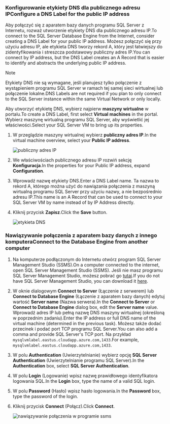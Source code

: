 ### <a name="configure-a-dns-label-for-the-public-ip-address"></a><span data-ttu-id="c2a55-101">Konfigurowanie etykiety DNS dla publicznego adresu IP</span><span class="sxs-lookup"><span data-stu-id="c2a55-101">Configure a DNS Label for the public IP address</span></span>

<span data-ttu-id="c2a55-102">Aby połączyć się z aparatem bazy danych programu SQL Server z Internetu, rozważ utworzenie etykiety DNS dla publicznego adresu IP.</span><span class="sxs-lookup"><span data-stu-id="c2a55-102">To connect to the SQL Server Database Engine from the Internet, consider creating a DNS Label for your public IP address.</span></span> <span data-ttu-id="c2a55-103">Możesz połączyć się przy użyciu adresu IP, ale etykieta DNS tworzy rekord A, który jest łatwiejszy do zidentyfikowania i streszcza podstawowy publiczny adres IP.</span><span class="sxs-lookup"><span data-stu-id="c2a55-103">You can connect by IP address, but the DNS Label creates an A Record that is easier to identify and abstracts the underlying public IP address.</span></span>

> [!NOTE]
> <span data-ttu-id="c2a55-104">Etykiety DNS nie są wymagane, jeśli planujesz tylko połączenie z wystąpieniem programu SQL Server w ramach tej samej sieci wirtualnej lub połączenie lokalne.</span><span class="sxs-lookup"><span data-stu-id="c2a55-104">DNS Labels are not required if you plan to only connect to the SQL Server instance within the same Virtual Network or only locally.</span></span>

<span data-ttu-id="c2a55-105">Aby utworzyć etykietę DNS, wybierz najpierw **maszyny wirtualne** w portalu.</span><span class="sxs-lookup"><span data-stu-id="c2a55-105">To create a DNS Label, first select **Virtual machines** in the portal.</span></span> <span data-ttu-id="c2a55-106">Wybierz maszynę wirtualną programu SQL Server, aby wyświetlić jej właściwości.</span><span class="sxs-lookup"><span data-stu-id="c2a55-106">Select your SQL Server VM to bring up its properties.</span></span>

1. <span data-ttu-id="c2a55-107">W przeglądzie maszyny wirtualnej wybierz **publiczny adres IP**.</span><span class="sxs-lookup"><span data-stu-id="c2a55-107">In the virtual machine overview, select your **Public IP address**.</span></span>

    ![publiczny adres IP](./media/virtual-machines-sql-server-connection-steps/rm-public-ip-address.png)

1. <span data-ttu-id="c2a55-109">We właściwościach publicznego adresu IP rozwiń sekcję **Konfiguracja**.</span><span class="sxs-lookup"><span data-stu-id="c2a55-109">In the properties for your Public IP address, expand **Configuration**.</span></span>

1. <span data-ttu-id="c2a55-110">Wprowadź nazwę etykiety DNS.</span><span class="sxs-lookup"><span data-stu-id="c2a55-110">Enter a DNS Label name.</span></span> <span data-ttu-id="c2a55-111">Ta nazwa to rekord A, którego można użyć do nawiązania połączenia z maszyną wirtualną programu SQL Server przy użyciu nazwy, a nie bezpośrednio adresu IP.</span><span class="sxs-lookup"><span data-stu-id="c2a55-111">This name is an A Record that can be used to connect to your SQL Server VM by name instead of by IP Address directly.</span></span>

1. <span data-ttu-id="c2a55-112">Kliknij przycisk **Zapisz**.</span><span class="sxs-lookup"><span data-stu-id="c2a55-112">Click the **Save** button.</span></span>

    ![etykieta DNS](./media/virtual-machines-sql-server-connection-steps/rm-dns-label.png)

### <a name="connect-to-the-database-engine-from-another-computer"></a><span data-ttu-id="c2a55-114">Nawiązywanie połączenia z aparatem bazy danych z innego komputera</span><span class="sxs-lookup"><span data-stu-id="c2a55-114">Connect to the Database Engine from another computer</span></span>

1. <span data-ttu-id="c2a55-115">Na komputerze podłączonym do Internetu otwórz program SQL Server Management Studio (SSMS).</span><span class="sxs-lookup"><span data-stu-id="c2a55-115">On a computer connected to the internet, open SQL Server Management Studio (SSMS).</span></span> <span data-ttu-id="c2a55-116">Jeśli nie masz programu SQL Server Management Studio, możesz pobrać go [tutaj](https://docs.microsoft.com/sql/ssms/download-sql-server-management-studio-ssms).</span><span class="sxs-lookup"><span data-stu-id="c2a55-116">If you do not have SQL Server Management Studio, you can download it [here](https://docs.microsoft.com/sql/ssms/download-sql-server-management-studio-ssms).</span></span>

1. <span data-ttu-id="c2a55-117">W oknie dialogowym **Connect to Server** (Łączenie z serwerem) lub **Connect to Database Engine** (Łączenie z aparatem bazy danych) edytuj wartość **Server name** (Nazwa serwera).</span><span class="sxs-lookup"><span data-stu-id="c2a55-117">In the **Connect to Server** or **Connect to Database Engine** dialog box, edit the **Server name** value.</span></span> <span data-ttu-id="c2a55-118">Wprowadź adres IP lub pełną nazwę DNS maszyny wirtualnej (określoną w poprzednim zadaniu).</span><span class="sxs-lookup"><span data-stu-id="c2a55-118">Enter the IP address or full DNS name of the virtual machine (determined in the previous task).</span></span> <span data-ttu-id="c2a55-119">Możesz także dodać przecinek i podać port TCP programu SQL Server.</span><span class="sxs-lookup"><span data-stu-id="c2a55-119">You can also add a comma and provide SQL Server's TCP port.</span></span> <span data-ttu-id="c2a55-120">Na przykład `mysqlvmlabel.eastus.cloudapp.azure.com,1433`.</span><span class="sxs-lookup"><span data-stu-id="c2a55-120">For example, `mysqlvmlabel.eastus.cloudapp.azure.com,1433`.</span></span>

1. <span data-ttu-id="c2a55-121">W polu **Authentication** (Uwierzytelnianie) wybierz opcję **SQL Server Authentication** (Uwierzytelnianie programu SQL Server).</span><span class="sxs-lookup"><span data-stu-id="c2a55-121">In the **Authentication** box, select **SQL Server Authentication**.</span></span>

1. <span data-ttu-id="c2a55-122">W polu **Login** (Logowanie) wpisz nazwę prawidłowego identyfikatora logowania SQL.</span><span class="sxs-lookup"><span data-stu-id="c2a55-122">In the **Login** box, type the name of a valid SQL login.</span></span>

1. <span data-ttu-id="c2a55-123">W polu **Password** (Hasło) wpisz hasło logowania.</span><span class="sxs-lookup"><span data-stu-id="c2a55-123">In the **Password** box, type the password of the login.</span></span>

1. <span data-ttu-id="c2a55-124">Kliknij przycisk **Connect** (Połącz).</span><span class="sxs-lookup"><span data-stu-id="c2a55-124">Click **Connect**.</span></span>

    ![nawiązywanie połączenia w programie ssms](./media/virtual-machines-sql-server-connection-steps/rm-ssms-connect.png)
